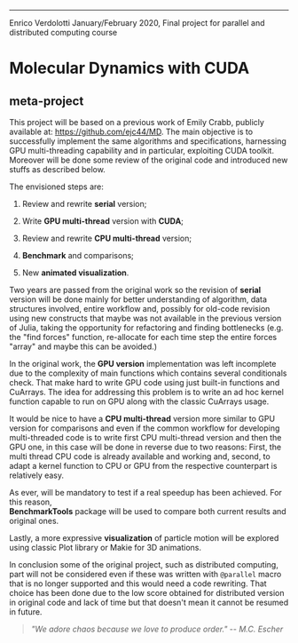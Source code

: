 ---
Enrico Verdolotti 
January/February 2020, 
Final project for parallel and distributed computing course

# Molecular Dynamics with CUDA
## meta-project

This project will be based on a previous work of Emily Crabb, publicly
available at: <https://github.com/ejc44/MD>. The main objective is to successfully
implement the same algorithms and specifications, harnessing GPU
multi-threading capability and in particular, exploiting CUDA toolkit.
Moreover will be done some review of the original code and introduced
new stuffs as described below.

The envisioned steps are:

1.  Review and rewrite **serial** version;

2.  Write **GPU multi-thread** version with **CUDA**;

3.  Review and rewrite **CPU multi-thread** version;

4.  **Benchmark** and comparisons;

5.  New **animated visualization**.

Two years are passed from the original work so the revision of
**serial** version will be done mainly for better understanding of
algorithm, data structures involved, entire workflow and, possibly for
old-code revision using new constructs that maybe was not available in
the previous version of Julia, taking the opportunity for refactoring
and finding bottlenecks (e.g. the \"find forces\" function, re-allocate
for each time step the entire forces \"array\" and maybe this can be
avoided.)

In the original work, the **GPU version** implementation was left
incomplete due to the complexity of main functions which contains
several conditionals check. That make hard to write GPU code using just
built-in functions and CuArrays. The idea for addressing this problem is
to write an ad hoc kernel function capable to run on GPU along with the
classic CuArrays usage.

It would be nice to have a **CPU multi-thread** version more similar to
GPU version for comparisons and even if the common workflow for
developing multi-threaded code is to write first CPU multi-thread
version and then the GPU one, in this case will be done in reverse due
to two reasons: First, the multi thread CPU code is already available
and working and, second, to adapt a kernel function to CPU or GPU from
the respective counterpart is relatively easy.

As ever, will be mandatory to test if a real speedup has been achieved.
For this reason,\
**BenchmarkTools** package will be used to compare both current results
and original ones.

Lastly, a more expressive **visualization** of particle motion will be
explored using classic Plot library or Makie for 3D animations.

In conclusion some of the original project, such as distributed
computing, part will not be considered even if these was written with
`@parallel` macro that is no longer supported and this would need a code
rewriting. That choice has been done due to the low score obtained for
distributed version in original code and lack of time but that doesn't
mean it cannot be resumed in future.

> *"We adore chaos because we love to produce order."* -- *M.C. Escher*
